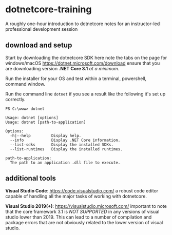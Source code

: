 # dotnetcore-training
A roughly one-hour introduction to dotnetcore notes for an instructor-led professional development session

## download and setup 

Start by downloading the dotnetcore SDK here note the tabs on the page for windows/macOS https://dotnet.microsoft.com/download ensure that you are downloading version **.NET Core 3.1** *at a minimum*.

Run the installer for your OS and test within a terminal, powershell, command window. 

Run the command line `dotnet` if you see a result like the following it's set up correctly.

```
PS C:\www> dotnet

Usage: dotnet [options]
Usage: dotnet [path-to-application]

Options:
  -h|--help         Display help.
  --info            Display .NET Core information.
  --list-sdks       Display the installed SDKs.
  --list-runtimes   Display the installed runtimes.

path-to-application:
  The path to an application .dll file to execute.
```

## additional tools

**Visual Studio Code**: https://code.visualstudio.com/ a robust code editor capable of handling all the major tasks of working with dotnetcore.

**Visual Studio 2019(+)**: https://visualstudio.microsoft.com/ important to note that the core framework 3.1 is *NOT SUPPORTED* in any versions of visual studio lower than 2019. This can lead to a number of compilation and package errors that are not obviously related to the lower version of visual studio.

